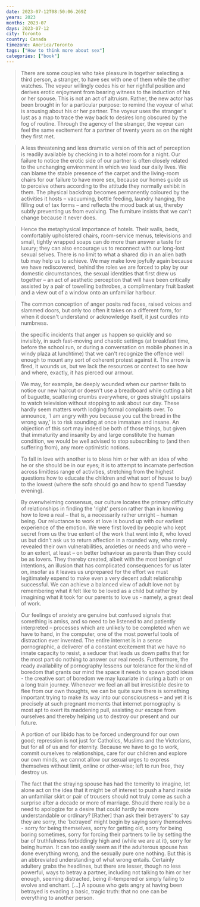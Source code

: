```yaml
---
date: 2023-07-12T08:50:06.269Z
years: 2023
months: 2023-07
days: 2023-07-12
city: Toronto
country: Canada
timezone: America/Toronto
tags: ["How to think more about sex"]
categories: ["book"]
---
```

> There are some couples who take pleasure in together selecting a third person, a stranger, to have sex with one of them while the other watches. The voyeur willingly cedes his or her rightful position and derives erotic enjoyment from bearing witness to the induction of his or her spouse. This is not an act of altruism. Rather, the new actor has been brought in for a particular purpose: to remind the voyeur of what is arousing about his or her partner. The voyeur uses the stranger's lust as a map to trace the way back to desires long obscured by the fog of routine. Through the agency of the stranger, the voyeur can feel the same excitement for a partner of twenty years as on the night they first met.

> A less threatening and less dramatic version of this act of perception is readily available by checking in to a hotel room for a night. Our failure to notice the erotic side of our partner is often closely related to the unchanging environment in which we lead our daily lives. We can blame the stable presence of the carpet and the living-room chairs for our failure to have more sex, because our homes guide us to perceive others according to the attitude they normally exhibit in them. The physical backdrop becomes permanently coloured by the activities it hosts – vacuuming, bottle feeding, laundry hanging, the filling out of tax forms – and reflects the mood back at us, thereby subtly preventing us from evolving. The furniture insists that we can't change because it never does.

> Hence the metaphysical importance of hotels. Their walls, beds, comfortably upholstered chairs, room-service menus, televisions and small, tightly wrapped soaps can do more than answer a taste for luxury; they can also encourage us to reconnect with our long-lost sexual selves. There is no limit to what a shared dip in an alien bath tub may help us to achieve. We may make love joyfully again because we have rediscovered, behind the roles we are forced to play by our domestic circumstances, the sexual identities that first drew us together – an act of aesthetic perception that will have been critically assisted by a pair of towelling bathrobes, a complimentary fruit basket and a view out of a window onto an unfamiliar harbour.

> The common conception of anger posits red faces, raised voices and slammed doors, but only too often it takes on a different form, for when it doesn't understand or acknowledge itself, it just curdles into numbness. 

> the specific incidents that anger us happen so quickly and so invisibly, in such fast-moving and chaotic settings (at breakfast time, before the school run, or during a conversation on mobile phones in a windy plaza at lunchtime) that we can't recognize the offence well enough to mount any sort of coherent protest against it. The arrow is fired, it wounds us, but we lack the resources or context to see how and where, exactly, it has pierced our armour. 

> We may, for example, be deeply wounded when our partner fails to notice our new haircut or doesn't use a breadboard while cutting a bit of baguette, scattering crumbs everywhere, or goes straight upstairs to watch television without stopping to ask about our day. These hardly seem matters worth lodging formal complaints over. To announce, 'I am angry with you because you cut the bread in the wrong way,' is to risk sounding at once immature and insane. An objection of this sort may indeed be both of those things, but given that immaturity and insanity by and large constitute the human condition, we would be well advised to stop subscribing to (and then suffering from), any more optimistic notions.

> To fall in love with another is to bless him or her with an idea of who he or she should be in our eyes; it is to attempt to incarnate perfection across limitless range of activities, stretching from the highest questions how to educate the children and what sort of house to buy) to the lowest (where the sofa should go and how to spend Tuesday evening).

> By overwhelming consensus, our culture locates the primary difficulty of relationships in finding the 'right' person rather than in knowing how to love a real – that is, a necessarily rather unright – human being. Our reluctance to work at love is bound up with our earliest experience of the emotion. We were first loved by people who kept secret from us the true extent of the work that went into it, who loved us but didn't ask us to return affection in a rounded way, who rarely revealed their own vulnerabilities, anxieties or needs and who were – to an extent, at least – on better behaviour as parents than they could be as lovers. They thereby created, albeit with the most benign of intentions, an illusion that has complicated consequences for us later on, insofar as it leaves us unprepared for the effort we must legitimately expend to make even a very decent adult relationship successful. We can achieve a balanced view of adult love not by remembering what it felt like to be loved as a child but rather by imagining what it took for our parents to love us - namely, a great deal of work.

> Our feelings of anxiety are genuine but confused signals that something is amiss, and so need to be listened to and patiently interpreted – processes which are unlikely to be completed when we have to hand, in the computer, one of the most powerful tools of distraction ever invented. The entire internet is in a sense pornographic, a deliverer of a constant excitement that we have no innate capacity to resist, a seducer that leads us down paths that for the most part do nothing to answer our real needs. Furthermore, the ready availability of pornography lessens our tolerance for the kind of boredom that grants our mind the space it needs to spawn good ideas - the creative sort of boredom we may luxuriate in during a bath or on a long train journey. Whenever we feel an all but irresistible desire to flee from our own thoughts, we can be quite sure there is something important trying to make its way into our consciousness – and yet it is precisely at such pregnant moments that internet pornography is most apt to exert its maddening pull, assisting our escape from ourselves and thereby helping us to destroy our present and our future.

> A portion of our libido has to be forced underground for our own good; repression is not just for Catholics, Muslims and the Victorians, but for all of us and for eternity. Because we have to go to work, commit ourselves to relationships, care for our children and explore our own minds, we cannot allow our sexual urges to express themselves without limit, online or other-wise; left to run free, they destroy us.

> The fact that the straying spouse has had the temerity to imagine, let alone act on the idea that it might be of interest to push a hand inside an unfamiliar skirt or pair of trousers should not truly come as such a surprise after a decade or more of marriage. Should there really be a need to apologize for a desire that could hardly be more understandable or ordinary? [Rather] than ask their betrayers' to say they are sorry, the 'betrayed' might begin by saying sorry themselves - sorry for being themselves, sorry for getting old, sorry for being boring sometimes, sorry for forcing their partners to lie by setting the bar of truthfulness forbiddingly high and (while we are at it), sorry for being human. It can too easily seem as if the adulterous spouse has done everything wrong, and the sexually pure one nothing. But this is an abbreviated understanding of what wrong entails. Certainly adultery grabs the headlines, but there are lesser, though no less powerful, ways to betray a partner, including not talking to him or her enough, seeming distracted, being ill-tempered or simply failing to evolve and enchant. […] A spouse who gets angry at having been betrayed is evading a basic, tragic truth: that no one can be everything to another person.
